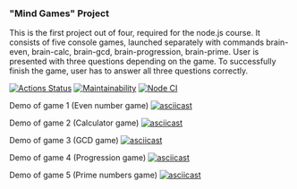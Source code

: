 ### "Mind Games" Project
This is the first project out of four, required for the node.js course.
It consists of five console games, launched separately with commands brain-even, brain-calc, brain-gcd, brain-progression, brain-prime. User is presented with three questions depending on the game. To successfully finish the game, user has to answer all three questions correctly.

[![Actions Status](https://github.com/DeIndi/backend-project-lvl1/workflows/hexlet-check/badge.svg)](https://github.com/DeIndi/backend-project-lvl1/actions)
[![Maintainability](https://api.codeclimate.com/v1/badges/8bbee87a2db3d229dc73/maintainability)](https://codeclimate.com/github/DeIndi/backend-project-lvl1/maintainability)
[![Node CI](https://github.com/DeIndi/backend-project-lvl1/actions/workflows/nodejs.yml/badge.svg)](https://github.com/DeIndi/backend-project-lvl1/actions/workflows/nodejs.yml)

Demo of game 1 (Even number game)
[![asciicast](https://asciinema.org/a/Pd9Ia7NtNpNwvIkz3KNlksIxu.svg)](https://asciinema.org/a/Pd9Ia7NtNpNwvIkz3KNlksIxu)

Demo of game 2 (Calculator game)
[![asciicast](https://asciinema.org/a/Rb3T5Bi9lMBFw82D9S9Xb29v4.svg)](https://asciinema.org/a/Rb3T5Bi9lMBFw82D9S9Xb29v4)

Demo of game 3 (GCD game)
[![asciicast](https://asciinema.org/a/JvY3WVshQkrEFwxYr9xv4Xoqx.svg)](https://asciinema.org/a/JvY3WVshQkrEFwxYr9xv4Xoqx)

Demo of game 4 (Progression game)
[![asciicast](https://asciinema.org/a/saYs9CzPXgoVs7WWUqih0ukvG.svg)](https://asciinema.org/a/saYs9CzPXgoVs7WWUqih0ukvG)

Demo of game 5 (Prime numbers game)
[![asciicast](https://asciinema.org/a/hXCFvogKymC2gJLcjcHxoQQyi.svg)](https://asciinema.org/a/hXCFvogKymC2gJLcjcHxoQQyi)
